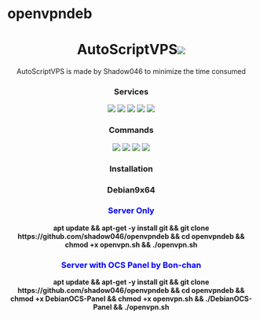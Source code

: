 # openvpndeb
<h1 align="center">AutoScriptVPS<img src="https://img.shields.io/badge/Version-3.0-blue.svg"></h1>

<p align="center">AutoScriptVPS is made by Shadow046 to minimize the time consumed</b></p>
<h3 align="center">Services</h3>
<p align="center">
  <a><img src="https://img.shields.io/badge/Service-OpenSSH-green.svg"></a>
  <a><img src="https://img.shields.io/badge/Service-Dropbear-green.svg"></a>
  <a><img src="https://img.shields.io/badge/Service-Stunnel-green.svg"></a>
  <a><img src="https://img.shields.io/badge/Service-OpenVPN-green.svg"></a>
  <a><img src="https://img.shields.io/badge/Service-Squid3-green.svg"></a>
 </p>
<h3 align="center">Commands</h3>
<p align="center">
  <a><img src="https://img.shields.io/badge/Commands-menu-yellow.svg"></a>
  <a><img src="https://img.shields.io/badge/Commands-accounts-yellow.svg"></a>
  <a><img src="https://img.shields.io/badge/Commands-options-yellow.svg"></a>
  <a><img src="https://img.shields.io/badge/Commands-server-yellow.svg"></a>
 </p>

<h3 align="center">Installation</h3>
<h3 align="center">Debian9x64</h3>

<h3 align="center"><font color="blue">Server Only</h3></font>
<p align="center">
<b>apt update && apt-get -y install git && git clone https://github.com/shadow046/openvpndeb && cd openvpndeb && chmod +x openvpn.sh && ./openvpn.sh</b>
  </p>
  
<h3 align="center"><font color="blue">Server with OCS Panel by Bon-chan</h4></font>
<p align="center">
<b>apt update && apt-get -y install git && git clone https://github.com/shadow046/openvpndeb && cd openvpndeb && chmod +x DebianOCS-Panel && chmod +x openvpn.sh && ./DebianOCS-Panel && ./openvpn.sh</b>
  </p>
